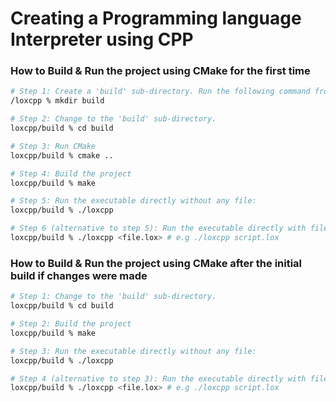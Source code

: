 # Creating a Programming language Interpreter using CPP


### How to Build & Run the project using CMake for the first time
```bash
# Step 1: Create a 'build' sub-directory. Run the following command from the parent directory
/loxcpp % mkdir build

# Step 2: Change to the 'build' sub-directory.
loxcpp/build % cd build

# Step 3: Run CMake
loxcpp/build % cmake ..

# Step 4: Build the project
loxcpp/build % make

# Step 5: Run the executable directly without any file:
loxcpp/build % ./loxcpp

# Step 6 (alternative to step 5): Run the executable directly with file or passing arguments:
loxcpp/build % ./loxcpp <file.lox> # e.g ./loxcpp script.lox
```

### How to Build & Run the project using CMake after the initial build if changes were made
```bash
# Step 1: Change to the 'build' sub-directory.
loxcpp/build % cd build

# Step 2: Build the project
loxcpp/build % make

# Step 3: Run the executable directly without any file:
loxcpp/build % ./loxcpp

# Step 4 (alternative to step 3): Run the executable directly with file or passing arguments:
loxcpp/build % ./loxcpp <file.lox> # e.g ./loxcpp script.lox
```

